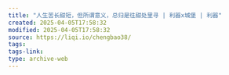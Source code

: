 ```yaml
---
title: "人生苦长甜短，但所谓意义，总归是往甜处里寻 | 利器x城堡 | 利器"
created: 2025-04-05T17:58:32
modified: 2025-04-05T17:58:32
source: https://liqi.io/chengbao38/
tags:
tags-link:
type: archive-web
---
```

